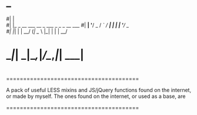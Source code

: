 # _                                     
#| |                                    
#| |_ _ __ ___  __ _ ___ _   _ _ __ ___ 
#| __| '__/ _ \/ _` / __| | | | '__/ _ \
#| |_| | |  __/ (_| \__ \ |_| | | |  __/
# \__|_|  \___|\__,_|___/\__,_|_|  \___|
#                                       
#                                       
=======================================

A pack of useful LESS mixins and JS/jQuery functions found on the internet, or made by myself.
The ones found on the internet, or used as a base, are 

=======================================
